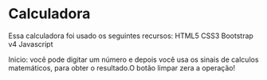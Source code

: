 <h1>Calculadora</h1>
<p> Essa calculadora foi usado os seguintes recursos: HTML5 CSS3 Bootstrap v4 Javascript</p>
<p> Inicio: você pode digitar um número e depois você usa os sinais de calculos matemáticos, para obter o resultado.O botão limpar zera a operação!</p>